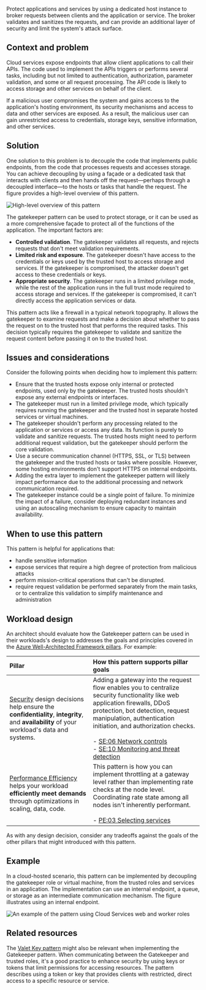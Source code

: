 Protect applications and services by using a dedicated host instance to broker requests between clients and the application or service. The broker validates and sanitizes the requests, and can provide an additional layer of security and limit the system's attack surface.

## Context and problem

Cloud services expose endpoints that allow client applications to call their APIs. The code used to implement the APIs triggers or performs several tasks, including but not limited to authentication, authorization, parameter validation, and some or all request processing. The API code is likely to access storage and other services on behalf of the client.

If a malicious user compromises the system and gains access to the application's hosting environment, its security mechanisms and access to data and other services are exposed. As a result, the malicious user can gain unrestricted access to credentials, storage keys, sensitive information, and other services.

## Solution

One solution to this problem is to decouple the code that implements public endpoints, from the code that processes requests and accesses storage. You can achieve decoupling by using a façade or a dedicated task that interacts with clients and then hands off the request&mdash;perhaps through a decoupled interface&mdash;to the hosts or tasks that handle the request. The figure provides a high-level overview of this pattern.

![High-level overview of this pattern](./_images/gatekeeper-diagram.png)

The gatekeeper pattern can be used to protect storage, or it can be used as a more comprehensive façade to protect all of the functions of the application. The important factors are:

- **Controlled validation**. The gatekeeper validates all requests, and rejects requests that don't meet validation requirements.
- **Limited risk and exposure**. The gatekeeper doesn't have access to the credentials or keys used by the trusted host to access storage and services. If the gatekeeper is compromised, the attacker doesn't get access to these credentials or keys.
- **Appropriate security**. The gatekeeper runs in a limited privilege mode, while the rest of the application runs in the full trust mode required to access storage and services. If the gatekeeper is compromised, it can't directly access the application services or data.

This pattern acts like a firewall in a typical network topography. It allows the gatekeeper to examine requests and make a decision about whether to pass the request on to the trusted host that performs the required tasks. This decision typically requires the gatekeeper to validate and sanitize the request content before passing it on to the trusted host.

## Issues and considerations

Consider the following points when deciding how to implement this pattern:

- Ensure that the trusted hosts expose only internal or protected endpoints, used only by the gatekeeper. The trusted hosts shouldn't expose any external endpoints or interfaces.
- The gatekeeper must run in a limited privilege mode, which typically requires running the gatekeeper and the trusted host in separate hosted services or virtual machines.
- The gatekeeper shouldn't perform any processing related to the application or services or access any data. Its function is purely to validate and sanitize requests. The trusted hosts might need to perform additional request validation, but the gatekeeper should perform the core validation.
- Use a secure communication channel (HTTPS, SSL, or TLS) between the gatekeeper and the trusted hosts or tasks where possible. However, some hosting environments don't support HTTPS on internal endpoints.
- Adding the extra layer to implement the gatekeeper pattern will likely impact performance due to the additional processing and network communication required.
- The gatekeeper instance could be a single point of failure. To minimize the impact of a failure, consider deploying redundant instances and using an autoscaling mechanism to ensure capacity to maintain availability.

## When to use this pattern

This pattern is helpful for applications that:

- handle sensitive information
- expose services that require a high degree of protection from malicious attacks
- perform mission-critical operations that can't be disrupted.
- require request validation be performed separately from the main tasks, or to centralize this validation to simplify maintenance and administration

## Workload design

An architect should evaluate how the Gatekeeper pattern can be used in their workloads's design to addresses the goals and principles covered in the [Azure Well-Architected Framework pillars](/azure/well-architected/pillars). For example:

| Pillar | How this pattern supports pillar goals |
| :----- | :------------------------------------- |
| [Security](/azure/well-architected/security/checklist) design decisions help ensure the **confidentiality**, **integrity**, and **availability** of your workload's data and systems. | Adding a gateway into the request flow enables you to centralize security functionality like web application firewalls, DDoS protection, bot detection, request manipulation, authentication initiation, and authorization checks.<br/><br/> - [SE:06 Network controls](/azure/well-architected/security/networking)<br/> - [SE:10 Monitoring and threat detection](/azure/well-architected/security/monitor-threats) |
| [Performance Efficiency](/azure/well-architected/performance-efficiency/checklist) helps your workload **efficiently meet demands** through optimizations in scaling, data, code. | This pattern is how you can implement throttling at a gateway level rather than implementing rate checks at the node level. Coordinating rate state among all nodes isn't inherently performant.<br/><br/> - [PE:03 Selecting services](/azure/well-architected/performance-efficiency/select-services) |

As with any design decision, consider any tradeoffs against the goals of the other pillars that might introduced with this pattern.

## Example

In a cloud-hosted scenario, this pattern can be implemented by decoupling the gatekeeper role or virtual machine, from the trusted roles and services in an application. The implementation can use an internal endpoint, a queue, or storage as an intermediate communication mechanism. The figure illustrates using an internal endpoint.

![An example of the pattern using Cloud Services web and worker roles](./_images/gatekeeper-endpoint.png)

## Related resources

The [Valet Key pattern](./valet-key.yml) might also be relevant when implementing the Gatekeeper pattern. When communicating between the Gatekeeper and trusted roles, it's a good practice to enhance security by using keys or tokens that limit permissions for accessing resources. The pattern describes using a token or key that provides clients with restricted, direct access to a specific resource or service.
